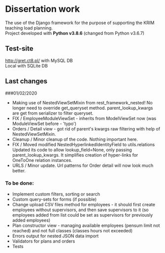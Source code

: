 # Dissertation work

The use of the Django framework for the purpose of supporting the KRIM teaching load planning.\
Project developed with **Python v3.8.6** (changed from Python v3.6.7)

## Test-site

http://gret.ct8.pl/ with MySQL DB\
Local with SQLite DB

## Last changes
###01/02/2020

- Making use of NestedViewSetMixin from rest_framework_nested!
  No longer need to override get_queryset method. 
  parent_lookup_kwargs are get from serializer to filter queryset.
- FIX / EmployeeModuleViewSet - inherits from ModelViewSet now (was ModuleViewSet before - 'typo')
- Orders / Detail view - got rid of parent's kwargs raw filtering with help of NestedViewSetMixin.
- Cleanup / Minor cleanup of the code. Nothing important here.
- FIX / Moved modified NestedHyperlinkedIdentityField to utils.relations
  Updated its code to allow lookup_field=None, only passing parent_lookup_kwargs.
  It simplifies creation of hyper-links for OneToOne relation instances.
- URLS / Minor update. Url patterns for Order detail will now look much better.

### To be done:

- Implement custom filters, sorting or search
- Custom query-sets for forms (if possible)
- Change upload CSV files method for employees - it should first create employees without supervisors, and then save 
  supervisors to it (so employees added from list could be set as supervisors for previously added employees)
- Plan constructor view - managing available employees (pensum limit not reached) and not full classes 
  (classes hours not exceeded)
- Errors output for nested JSON data import
- Validators for plans and orders
- Tests

